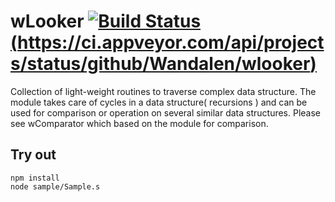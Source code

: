
# wLooker [![Build Status](https://travis-ci.org/Wandalen/wLooker.svg?branch=master)](https://travis-ci.org/Wandalen/wLooker)[(https://ci.appveyor.com/api/projects/status/github/Wandalen/wlooker)](https://ci.appveyor.com/project/Wandalen/wlooker)

Collection of light-weight routines to traverse complex data structure. The module takes care of cycles in a data structure( recursions ) and can be used for comparison or operation on several similar data structures. Please see wComparator which based on the module for comparison.

## Try out
```
npm install
node sample/Sample.s
```



